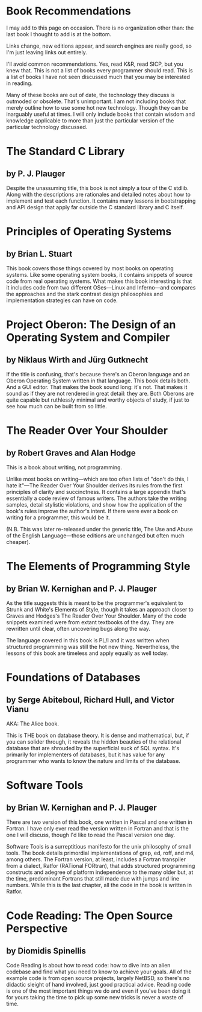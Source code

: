# Book Recommendations

I may add to this page on occasion. There is no organization other than: the last book I thought to add is at the bottom.

Links change, new editions appear, and search engines are really good, so I'm just leaving links out entirely.

I'll avoid common recommendations. Yes, read K&R, read SICP, but you knew that. This is not a list of books every programmer should read. This is a list of books I have not seen discussed much that you may be interested in reading.

Many of these books are out of date, the technology they discuss is outmoded or obsolete. That's unimportant. I am not including books that merely outline how to use some hot new technology. Though they can be inarguably useful at times. I will only include books that contain wisdom and knowledge applicable to more than just the particular version of the particular technology discussed.


# The Standard C Library
## by P. J. Plauger

Despite the unassuming title, this book is not simply a tour of the C stdlib. Along with the descriptions are rationales and detailed notes about how to implement and test each function. It contains many lessons in bootstrapping and API design that apply far outside the C standard library and C itself.


# Principles of Operating Systems
## by Brian L. Stuart

This book covers those things covered by most books on operating systems. Like some operating system books, it contains snippets of source code from real operating systems. What makes this book interesting is that it includes code from two different OSes—Linux and Inferno—and compares the approaches and the stark contrast design philosophies and implementation strategies can have on code.


# Project Oberon: The Design of an Operating System and Compiler
## by Niklaus Wirth and Jürg Gutknecht

If the title is confusing, that's because there's an Oberon language and an Oberon Operating System written in that language. This book details both. And a GUI editor. That makes the book sound long: it's not. That makes it sound as if they are not rendered in great detail: they are. Both Oberons are quite capable but ruthlessly minimal and worthy objects of study, if just to see how much can be built from so little.


# The Reader Over Your Shoulder
## by Robert Graves and Alan Hodge

This is a book about writing, not programming.

Unlike most books on writing—which are too often lists of "don't do this, I hate it"—The Reader Over Your Shoulder derives its rules from the first principles of clarity and succinctness. It contains a large appendix that's essentially a code review of famous writers. The authors take the writing samples, detail stylistic violations, and show how the application of the book's rules improve the author's intent. If there were ever a book on writing for a programmer, this would be it.

(N.B. This was later re-released under the generic title, The Use and Abuse of the English Language—those editions are unchanged but often much cheaper).


# The Elements of Programming Style
## by Brian W. Kernighan and P. J. Plauger

As the title suggests this is meant to be the programmer's equivalent to Strunk and White's Elements of Style, though it takes an approach closer to Graves and Hodges's The Reader Over Your Shoulder. Many of the code snippets examined were from extant textbooks of the day. They are rewritten until clear, often uncovering bugs along the way.

The language covered in this book is PL/I and it was written when structured programming was still the hot new thing. Nevertheless, the lessons of this book are timeless and apply equally as well today.


# Foundations of Databases
## by Serge Abiteboul, Richard Hull, and Victor Vianu

AKA: The Alice book.

This is THE book on database theory. It is dense and mathematical, but, if you can solider through, it reveals the hidden beauties of the relational database that are shrouded by the superficial suck of SQL syntax. It's primarily for implementers of databases, but it has value for any programmer who wants to know the nature and limits of the database.


# Software Tools
## by Brian W. Kernighan and P. J. Plauger

There are two version of this book, one written in Pascal and one written in Fortran. I have only ever read the version written in Fortran and that is the one I will discuss, though I'd like to read the Pascal version one day.

Software Tools is a surreptitious manifesto for the unix philosophy of small tools. The book details primordial implementations of grep, ed, roff, and m4, among others. The Fortran version, at least, includes a Fortran transpiler from a dialect, Ratfor (RATional FORtran), that adds structured programming constructs and adegree of platform independence to the many older but, at the time, predominant Fortrans that still made due with jumps and line numbers. While this is the last chapter, all the code in the book is written in Ratfor.


# Code Reading: The Open Source Perspective
## by Diomidis Spinellis

Code Reading is about how to read code: how to dive into an alien codebase and find what you need to know to achieve your goals. All of the example code is from open source projects, largely NetBSD, so there's no didactic sleight of hand involved, just good practical advice. Reading code is one of the most important things we do and even if you've been doing it for yours taking the time to pick up some new tricks is never a waste of time.
